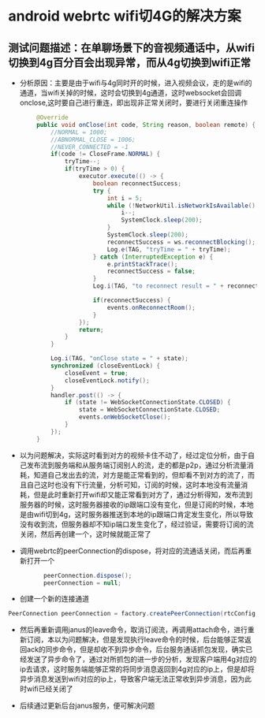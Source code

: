 # android webrtc wifi切4G的解决方案

## 测试问题描述：在单聊场景下的音视频通话中，从wifi切换到4g百分百会出现异常，而从4g切换到wifi正常

- 分析原因：主要是由于wifi与4g同时开的时候，进入视频会议，走的是wifi的通道，当wifi关掉的时候，这时会切换到4g通道，这时websocket会回调onclose,这时要自己进行重连，即出现非正常关闭时，要进行关闭重连操作

```java
        @Override
        public void onClose(int code, String reason, boolean remote) {
            //NORMAL = 1000;
            //ABNORMAL_CLOSE = 1006;
            //NEVER_CONNECTED = -1
            if(code != CloseFrame.NORMAL) {
                tryTime--;
                if(tryTime > 0) {
                    executor.execute(() -> {
                        boolean reconnectSuccess;
                        try {
                            int i = 5;
                            while (!NetworkUtil.isNetworkIsAvailable() && i > 0) {
                                i--;
                                SystemClock.sleep(200);
                            }
                            SystemClock.sleep(200);
                            reconnectSuccess = ws.reconnectBlocking();
                            Log.e(TAG, "tryTime = " + tryTime);
                        } catch (InterruptedException e) {
                            e.printStackTrace();
                            reconnectSuccess = false;
                        }
                        Log.i(TAG, "to reconnect result = " + reconnectSuccess);

                        if(reconnectSuccess) {
                            events.onReconnectRoom();
                        }
                    });
                    return;
                }
            }

            Log.i(TAG, "onClose state = " + state);
            synchronized (closeEventLock) {
                closeEvent = true;
                closeEventLock.notify();
            }
            handler.post(() -> {
                if (state != WebSocketConnectionState.CLOSED) {
                    state = WebSocketConnectionState.CLOSED;
                    events.onWebSocketClose();
                }
            });
        }
```

- 以为问题解决，实际这时看到对方的视频卡住不动了，经过定位分析，由于自己发布流到服务端和从服务端订阅别人的流，走的都是p2p，通过分析流量消耗，知道自己发出去的流，对方是能正常看到的，但却看不到对方的流了，而且自己这时也没有下行流量，分析可知，订阅的时候，这时本地没有流量消耗，但是此时重新打开wifi却又能正常看到对方了，通过分析得知，发布流到服务器的时候，这时服务器接收的ip跟端口没有变化，但是订阅的时候，本地是由wifi切到4g，这时服务器推送到本地的ip跟端口肯定发生变化，所以导致没有收到流，但服务器却不知ip端口发生变化了，经过验证，需要将订阅的流关闭，然后再创建一个，这时候就能正常了

- 调用webrtc的peerConnection的dispose，将对应的流通话关闭，而后再重新打开一个

```java
          peerConnection.dispose();
          peerConnection = null;
```

- 创建一个新的连接通道

```java
PeerConnection peerConnection = factory.createPeerConnection(rtcConfig, pcObserver);
```

- 然后再重新调用janus的leave命令，取消订阅流，再调用attach命令，进行重新订阅，本以为问题解决，但是发现执行leave命令的时候，后台能够正常返回ack的同步命令，但是却收不到异步命令，后台服务通话抓包发现，确实已经发送了异步命令了，通过对所抓包的进一步的分析，发现客户端用4g对应的ip去请求，这时服务端能够正常的将同步消息返回到4g对应的ip上，但是却将异步消息发送到wifi对应的ip上，导致客户端无法正常收到异步消息，因为此时wifi已经关闭了

- 后续通过更新后台janus服务，便可解决问题
